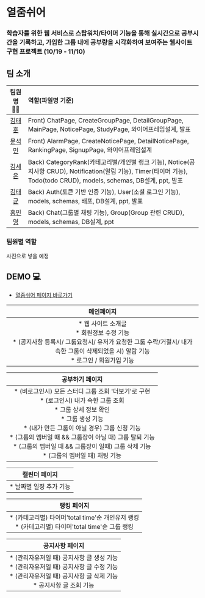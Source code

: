 # 열줌쉬어

### 학습자를 위한 웹 서비스로 스탑워치/타이머 기능을 통해 실시간으로 공부시간을 기록하고, 가입한 그룹 내에 공부량을 시각화하여 보여주는 웹사이트 구현 프로젝트 (10/19 - 11/10)

## 팀 소개
|팀원명💁‍♂️|역할(파일명 기준)|
|:--:|:--|
[김태훈](https://github.com/hoonsdev)| Front) ChatPage, CreateGroupPage, DetailGroupPage, MainPage, NoticePage, StudyPage, 와이어프레임설계, 발표|
|[문석민](https://github.com/msm0748)| Front) AlarmPage, CreateNoticePage, DetailNoticePage, RankingPage, SignupPage, 와이어프레임설계 |
|[김세은](https://github.com/seeun0210)| Back) CategoryRank(카테고리별/개인별 랭크 기능), Notice(공지사항 CRUD), Notification(알림 기능), Timer(타이머 기능), Todo(todo CRUD), models, schemas, DB설계, ppt, 발표|
|[김태균](https://github.com/hotdog7778)| Back) Auth(토큰 기반 인증 기능), User(소셜 로그인 기능), models, schemas, 배포, DB설계, ppt, 발표 |
|[홍민영](https://github.com/HongMinYeong)| Back) Chat(그룹별 채팅 기능), Group(Group 관련 CRUD), models, schemas, DB설계, ppt     |

### 팀원별 역할
사진으로 넣을 예정 

## DEMO 💻
* [열줌쉬어 페이지 바로가기](https://team-c.store/)

|메인페이지|
|:--:|
|* 웹 사이트 소개글 </br>* 회원정보 수정 기능</br>* (공지사항 등록시/ 그룹요청시/ 유저가 요청한 그룹 수락/거절시/ 내가 속한 그룹이 삭제되었을 시) 알람 기능 </br>* 로그인 / 회원가입 기능</br>|

|공부하기 페이지|
|:--:|
|* (비로그인시) 모든 스터디 그룹 조회 '더보기'로 구현 </br>* (로그인시) 내가 속한 그룹 조회 </br>* 그룹 상세 정보 확인</br> * 그룹 생성 기능</br> * (내가 만든 그룹이 아닐 경우) 그룹 신청 기능 </br> * (그룹의 멤버일 때 && 그룹장이 아닐 때) 그룹 탈퇴 기능 </br>* (그룹의 멤버일 때 && 그룹장이 일때) 그룹 삭제 기능 </br>* (그룹의 멤버일 때) 채팅 기능 </br>|

|캘린더 페이지|
|:--:|
|* 날짜별 일정 추가 기능</br>|

|랭킹 페이지|
|:--:|
|* (카테고리별) 타이머'total time'순 개인유저 랭킹 </br>* (카테고리별) 타이머'total time'순 그룹 랭킹</br>|

|공지사항 페이지|
|:--:|
|* (관리자유저일 때) 공지사항 글 생성 기능 </br>* (관리자유저일 때) 공지사항 글 수정 기능</br>* (관리자유저일 때) 공지사항 글 삭제 기능</br>* 공지사항 글 조회 기능|
